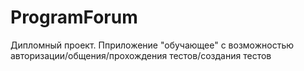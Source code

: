 # ProgramForum

Дипломный проект.
Пприложение "обучающее" с возможностью авторизации/общения/прохождения тестов/создания тестов

